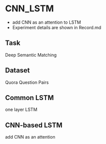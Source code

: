 # CNN_LSTM
* add CNN as an attention to LSTM
* Experiment details are shown in Record.md

## Task
Deep Semantic Matching

## Dataset
Quora Question Pairs

## Common LSTM
one layer LSTM

## CNN-based LSTM
add CNN as an attention
